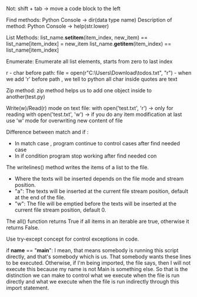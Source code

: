 Not:
shift + tab -> move a code block to the left

Find methods:
Python Console -> dir(data type name)
Description of method:
Python Console -> help(str.lower)

List Methods:
list_name.__setitem__(item_index, new_item) == list_name[item_index] = new_item
list_name.__getitem__(item_index) == list_name[item_index]

Enumerate:
Enumerate all list elements, starts from zero to last index

r - char before path:
file = open(r"C:\Users\Download\todos.txt", "r") - when we add 'r' before path , we tell to python all char inside quotes are text 

Zip method:
zip method helps us to add one object inside to another(test.py)

Write(w)/Read(r) mode on text file:
with open('test.txt', 'r') -> only for reading
with open('test.txt', 'w') -> if you do any item modification at last use 'w' mode for overwriting new content of file

Difference between match and if :
- In match case , program continue to control cases after find needed case
- In if condition program stop working after find needed con 

The writelines() method writes the items of a list to the file.
- Where the texts will be inserted depends on the file mode and stream position.
- "a":  The texts will be inserted at the current file stream position, default at the end of the file.
- "w": The file will be emptied before the texts will be inserted at the current file stream position, default 0.

The all() function returns True if all items in an iterable are true, otherwise it returns False.

Use try-except concept for control exceptions in code. 


if __name__ == "__main__":
I mean, that means somebody is running this script directly, and that's somebody which is us.
That somebody wants these lines to be executed.
Otherwise, if I'm being imported, the file says, then I will not execute this because my name is
not Main is something else.
So that is the distinction we can make to control what we execute when the file is run directly and
what we execute when the file is run indirectly through this import statement.
